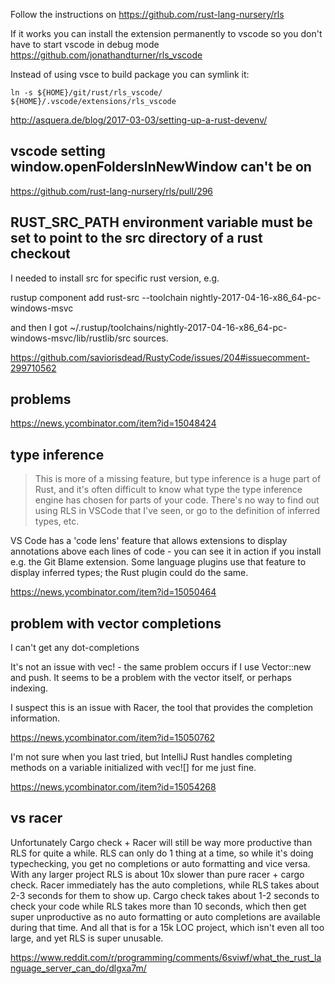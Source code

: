 Follow the instructions on https://github.com/rust-lang-nursery/rls

If it works you can install the extension permanently to vscode so you don't have to start vscode in debug mode https://github.com/jonathandturner/rls_vscode

Instead of using vsce to build package you can symlink it:

`ln -s ${HOME}/git/rust/rls_vscode/ ${HOME}/.vscode/extensions/rls_vscode`

http://asquera.de/blog/2017-03-03/setting-up-a-rust-devenv/

## vscode setting window.openFoldersInNewWindow can't be on

https://github.com/rust-lang-nursery/rls/pull/296

## RUST_SRC_PATH environment variable must be set to point to the src directory of a rust checkout

I needed to install src for specific rust version, e.g.

rustup component add rust-src --toolchain nightly-2017-04-16-x86_64-pc-windows-msvc

and then I got ~/.rustup/toolchains/nightly-2017-04-16-x86_64-pc-windows-msvc/lib/rustlib/src sources.

https://github.com/saviorisdead/RustyCode/issues/204#issuecomment-299710562

## problems

https://news.ycombinator.com/item?id=15048424

## type inference

> This is more of a missing feature, but type inference is a huge part of Rust, and it's often difficult to know what type the type inference engine has chosen for parts of your code. There's no way to find out using RLS in VSCode that I've seen, or go to the definition of inferred types, etc.

VS Code has a 'code lens' feature that allows extensions to display annotations above each lines of code - you can see it in action if you install e.g. the Git Blame extension.
Some language plugins use that feature to display inferred types; the Rust plugin could do the same.

https://news.ycombinator.com/item?id=15050464


## problem with vector completions

I can't get any dot-completions

It's not an issue with vec! - the same problem occurs if I use Vector::new and push. It seems to be a problem with the vector itself, or perhaps indexing.

I suspect this is an issue with Racer, the tool that provides the completion information.

https://news.ycombinator.com/item?id=15050762

I'm not sure when you last tried, but IntelliJ Rust handles completing methods on a variable initialized with vec![] for me just fine.

https://news.ycombinator.com/item?id=15054268

## vs racer

Unfortunately Cargo check + Racer will still be way more productive than RLS for quite a while. RLS can only do 1 thing at a time, so while it's doing typechecking, you get no completions or auto formatting and vice versa. With any larger project RLS is about 10x slower than pure racer + cargo check. Racer immediately has the auto completions, while RLS takes about 2-3 seconds for them to show up. Cargo check takes about 1-2 seconds to check your code while RLS takes more than 10 seconds, which then get super unproductive as no auto formatting or auto completions are available during that time. And all that is for a 15k LOC project, which isn't even all too large, and yet RLS is super unusable.

https://www.reddit.com/r/programming/comments/6sviwf/what_the_rust_language_server_can_do/dlgxa7m/
